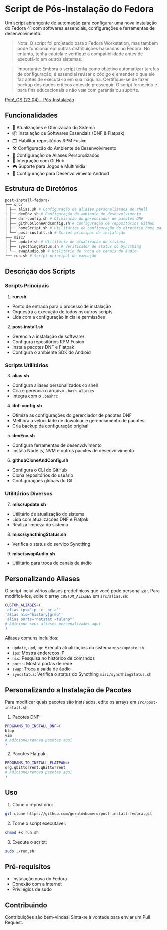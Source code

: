 # Script de Pós-Instalação do Fedora

Um script abrangente de automação para configurar uma nova instalação do Fedora 41 com softwares essenciais, configurações e ferramentas de desenvolvimento.

>Nota: O script foi projetado para o Fedora Workstation, mas também pode funcionar em outras distribuições baseadas no Fedora. No entanto, tenha cautela e verifique a compatibilidade antes de executá-lo em outros sistemas.

>Importante: Embora o script tenha como objetivo automatizar tarefas de configuração, é essencial revisar o código e entender o que ele faz antes de executá-lo em sua máquina. Certifique-se de fazer backup dos dados críticos antes de prosseguir. O script fornecido é para fins educacionais e não vem com garantia ou suporte.

[Pop!_OS (22.04) - Pós-Instalação](https://github.com/geraldohomero/post-install-pop-os)

## Funcionalidades

- 🔄 Atualizações e Otimização do Sistema
- 📦 Instalação de Softwares Essenciais (DNF & Flatpak)
- 🗂️ Habilitar repositórios RPM Fusion
- 🛠️ Configuração do Ambiente de Desenvolvimento
- 🔧 Configuração de Aliases Personalizados
- 🔐 Integração com GitHub
- 🎮 Suporte para Jogos e Multimídia
- 🎯 Configuração para Desenvolvimento Android

## Estrutura de Diretórios

```bash
post-install-fedora/
├── src/
│ ├── alias.sh # Configuração de aliases personalizados do shell
│ ├── devEnv.sh # Configuração do ambiente de desenvolvimento
│ ├── dnf-config.sh # Otimização do gerenciador de pacotes DNF
│ ├── githubCloneAndConfig.sh # Configuração de repositórios GitHub
│ ├── homeScript.sh # Utilitários de configuração do diretório home para `misc`
│ └── post-install.sh # Script principal de instalação
├── misc/
│ ├── update.sh # Utilitário de atualização do sistema
│ ├── syncthingStatus.sh # Verificador de status do Syncthing
│ └── swapAudio.sh # Utilitário de troca de canais de áudio
└── run.sh # Script principal de execução
```

## Descrição dos Scripts

### Scripts Principais

1. **run.sh**
  - Ponto de entrada para o processo de instalação
  - Orquestra a execução de todos os outros scripts
  - Lida com a configuração inicial e permissões

2. **post-install.sh**
  - Gerencia a instalação de softwares
  - Configura repositórios RPM Fusion
  - Instala pacotes DNF e Flatpak
  - Configura o ambiente SDK do Android

### Scripts Utilitários

3. **alias.sh**
  - Configura aliases personalizados do shell
  - Cria e gerencia o arquivo `.bash_aliases`
  - Integra com o `.bashrc`

4. **dnf-config.sh**
  - Otimiza as configurações do gerenciador de pacotes DNF
  - Melhora a velocidade de download e gerenciamento de pacotes
  - Cria backup da configuração original

5. **devEnv.sh**
  - Configura ferramentas de desenvolvimento
  - Instala Node.js, NVM e outros pacotes de desenvolvimento

6. **githubCloneAndConfig.sh**
  - Configura o CLI do GitHub
  - Clona repositórios do usuário
  - Configurações globais do Git

### Utilitários Diversos

7. **misc/update.sh**
  - Utilitário de atualização do sistema
  - Lida com atualizações DNF e Flatpak
  - Realiza limpeza do sistema

8. **misc/syncthingStatus.sh**
  - Verifica o status do serviço Syncthing

9. **misc/swapAudio.sh**
  - Utilitário para troca de canais de áudio

## Personalizando Aliases

O script inclui vários aliases predefinidos que você pode personalizar. Para modificá-los, edite o array `CUSTOM_ALIASES` em `src/alias.sh`:

```bash
CUSTOM_ALIASES=(
'alias ips="ip -c -br a"'
'alias his="history|grep"'
'alias ports="netstat -tulanp"'
# Adicione seus aliases personalizados aqui
)
```
Aliases comuns incluídos:
- `update`, `upd`, `up`: Executa atualizações do sistema `misc/update.sh`
- `ips`: Mostra endereços IP
- `his`: Pesquisa no histórico de comandos
- `ports`: Mostra portas de rede
- `swap`: Troca a saída de áudio
- `syncstatus`: Verifica o status do Syncthing `misc/syncThingStatus.sh`

## Personalizando a Instalação de Pacotes

Para modificar quais pacotes são instalados, edite os arrays em `src/post-install.sh`:

1. Pacotes DNF:

```bash
PROGRAMS_TO_INSTALL_DNF=(
btop
vim
# Adicione/remova pacotes aqui
)
```

2. Pacotes Flatpak:

```bash
PROGRAMS_TO_INSTALL_FLATPAK=(
org.qbittorrent.qBittorrent
# Adicione/remova pacotes aqui
)
```

## Uso

1. Clone o repositório:

```bash
git clone https://github.com/geraldohomero/post-install-fedora.git
```

2. Torne o script executável:

```bash
chmod +x run.sh
```

3. Execute o script:

```bash
sudo ./run.sh
```

## Pré-requisitos

- Instalação nova do Fedora
- Conexão com a internet
- Privilégios de sudo

## Contribuindo

Contribuições são bem-vindas! Sinta-se à vontade para enviar um Pull Request.